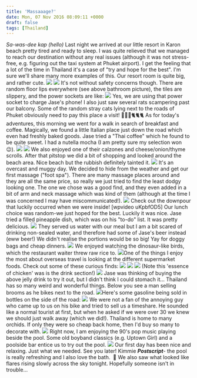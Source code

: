 ```yaml
---
title: 'Massaaage?'
date: Mon, 07 Nov 2016 08:09:11 +0000
draft: false
tags: [Thailand]
---
```


_Sa-was-dee kap (hello)_ Last night we arrived at our little resort in Karon beach pretty tired and ready to sleep. I was quite relieved that we managed to reach our destination without any real issues (although it was not stress-free, e.g. figuring out the taxi system at Phuket airport). I get the feeling that a lot of the time in Thailand it's a case of "try and hope for the best". I'm sure we'll share many more examples of this. Our resort room is quite big, and rather cute. [![](http://jovialdragon.files.wordpress.com/2016/11/wp-image-1457943615jpg.jpg)](http://jovialdragon.files.wordpress.com/2016/11/wp-image-1457943615jpg.jpg) [![](http://jovialdragon.files.wordpress.com/2016/11/wp-image-1848634429jpg.jpg)](http://jovialdragon.files.wordpress.com/2016/11/wp-image-1848634429jpg.jpg) It's not without safety concerns though. There are random floor lips everywhere (see above bathroom picture), the tiles are slippery, and the power sockets are like: [![](http://jovialdragon.files.wordpress.com/2016/11/wp-image-1727571106jpg.jpg)](http://jovialdragon.files.wordpress.com/2016/11/wp-image-1727571106jpg.jpg) Yes, we are using that power socket to charge Jase's phone! I also just saw several rats scampering past our balcony. Some of the random stray cats lying next to the roads of Phuket obviously need to pay this place a visit! 🐁🐀🐁🐈🐈🐈 As for today's adventures, this morning we went for a walk in search of breakfast and coffee. Magically, we found a little Italian place just down the road which even had freshly baked goods. Jase tried a "Thai coffee" which he found to be quite sweet. I had a nutella mocha (I am pretty sure my selection won 😉). [![](http://jovialdragon.files.wordpress.com/2016/11/wp-image-411657821jpg.jpg)](http://jovialdragon.files.wordpress.com/2016/11/wp-image-411657821jpg.jpg) [![](http://jovialdragon.files.wordpress.com/2016/11/wp-image-1363231073jpg.jpg)](http://jovialdragon.files.wordpress.com/2016/11/wp-image-1363231073jpg.jpg) We also enjoyed one of their calzones and cheese/onion/thyme scrolls. After that pitstop we did a bit of shopping and looked around the beach area. Nice beach but the rubbish definitely tainted it. [![](http://jovialdragon.files.wordpress.com/2016/11/wp-image-975723491jpg.jpg)](http://jovialdragon.files.wordpress.com/2016/11/wp-image-975723491jpg.jpg) It's an overcast and muggy day. We decided to hide from the weather and get our first massage ("foot spa"). There are many massage places around and they are all the same price, so really we just tried to find the least dodgy looking one. The one we chose was a good find, and they even added in a bit of arm and neck massage which was kind of them (although at the time I was concerned I may have miscommunicated!). [![](http://jovialdragon.files.wordpress.com/2016/11/wp-image-1244763740jpg.jpg)](http://jovialdragon.files.wordpress.com/2016/11/wp-image-1244763740jpg.jpg) Check out the downpour that luckily occurred when we were inside! \[wpvideo uKpbfOD5\] Our lunch choice was random-we just hoped for the best. Luckily it was nice. Jase tried a filled pineapple dish, which was on his "to-do" list. It was pretty delicious. [![](http://jovialdragon.files.wordpress.com/2016/11/wp-image-652413509jpg.jpg)](http://jovialdragon.files.wordpress.com/2016/11/wp-image-652413509jpg.jpg) They served us water with our meal but I am a bit scared of drinking non-sealed water, and therefore had some of Jase's beer instead (eww beer!) We didn't realise the portions would be so big! Yay for doggy bags and cheap dinners. [![](http://jovialdragon.files.wordpress.com/2016/11/wp-image-272821131jpg.jpg)](http://jovialdragon.files.wordpress.com/2016/11/wp-image-272821131jpg.jpg) We enjoyed watching the dinosaur-like birds, which the restaurant waiter threw raw rice to. [![](http://jovialdragon.files.wordpress.com/2016/11/wp-image-1027720371jpg.jpg)](http://jovialdragon.files.wordpress.com/2016/11/wp-image-1027720371jpg.jpg)One of the things I enjoy the most about overseas travel is looking at the different supermarket foods. Check out some of these curious finds: [![](http://jovialdragon.files.wordpress.com/2016/11/wp-image-1592625542jpg.jpg)](http://jovialdragon.files.wordpress.com/2016/11/wp-image-1592625542jpg.jpg) [![](http://jovialdragon.files.wordpress.com/2016/11/wp-image-1778445351jpg.jpg)](http://jovialdragon.files.wordpress.com/2016/11/wp-image-1778445351jpg.jpg) [![](http://jovialdragon.files.wordpress.com/2016/11/wp-image-1404583943jpg.jpg)](http://jovialdragon.files.wordpress.com/2016/11/wp-image-1404583943jpg.jpg) (Note this 'essence of chicken' was is the drink section!) [![](http://jovialdragon.files.wordpress.com/2016/11/wp-image-1114150211jpg.jpg)](http://jovialdragon.files.wordpress.com/2016/11/wp-image-1114150211jpg.jpg) Jase was thinking of buying the above jelly drink to try it out, but I didn't think I could stomach it... Thailand has so many weird and wonderful things. Below you see a man selling brooms as he bikes next to the road. [![](http://jovialdragon.files.wordpress.com/2016/11/wp-image-504896260jpg.jpg)](http://jovialdragon.files.wordpress.com/2016/11/wp-image-504896260jpg.jpg)Here's some gasoline being sold in bottles on the side of the road: [![](http://jovialdragon.files.wordpress.com/2016/11/wp-image-261117395jpg.jpg)](http://jovialdragon.files.wordpress.com/2016/11/wp-image-261117395jpg.jpg) We were not a fan of the annoying guy who came up to us on his bike and tried to sell us a timeshare. He sounded like a normal tourist at first, but when he asked if we were over 30 we knew we should just walk away (which we did!). Thailand is home to many orchids. If only they were so cheap back home, then I'd buy so many to decorate with. [![](http://jovialdragon.files.wordpress.com/2016/11/wp-image-591115943jpg.jpg)](http://jovialdragon.files.wordpress.com/2016/11/wp-image-591115943jpg.jpg) Right now, I am enjoying the 90's pop music playing beside the pool. Some old boyband classics (e.g. Uptown Girl) and a poolside bar entice us to try out the pool. [![](http://jovialdragon.files.wordpress.com/2016/11/wp-image-163114636jpg.jpg)](http://jovialdragon.files.wordpress.com/2016/11/wp-image-163114636jpg.jpg) Our first day has been nice and relaxing. Just what we needed. See you later! Kimmie **_Postscript_**\- the pool is really refreshing and I also love the bath.  🐬 We also saw what looked like flares rising slowly across the sky tonight. Hopefully someone isn't in trouble...